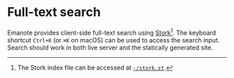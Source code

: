 # Full-text search

Emanote provides client-side full-text search using [Stork](https://stork-search.net/)[^1]. The keyboard shortcut `Ctrl+K` (or `⌘K` on macOS) can be used to access the search input. Search should work in both live server and the statically generated site.

[^1]: The Stork index file can be accessed at [`-/stork.st`](-/stork.st). 